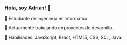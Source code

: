 ### Hola, soy Adrian! 👋

🌱 Estudiante de Ingeniería en Informática.

🚀 Actualmente trabajando en proyectos de desarrollo.

🔧 Habilidades: JavaScript, React, HTML5, CSS, SQL, Java.



